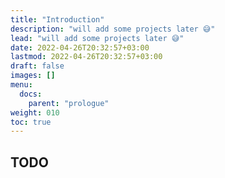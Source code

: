 ```yaml
---
title: "Introduction"
description: "will add some projects later 😅"
lead: "will add some projects later 😅"
date: 2022-04-26T20:32:57+03:00
lastmod: 2022-04-26T20:32:57+03:00
draft: false
images: []
menu:
  docs:
    parent: "prologue"
weight: 010
toc: true
---
```


## TODO


